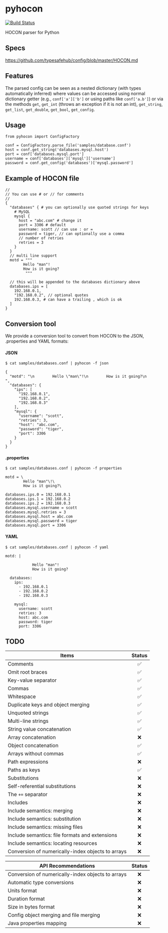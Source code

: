 pyhocon
=======

[![Build Status](https://travis-ci.org/chimpler/pyhocon.svg)](https://travis-ci.org/chimpler/pyhocon)

HOCON parser for Python

## Specs

https://github.com/typesafehub/config/blob/master/HOCON.md

## Features
The parsed config can be seen as a nested dictionary (with types automatically inferred) where values can be accessed using normal
dictionary getter (e.g., `conf['a']['b']` or using paths like `conf['a.b']`) or via the methods `get`, `get_int` (throws an exception
if it is not an int), `get_string`, `get_list`, `get_double`, `get_bool`, `get_config`.

## Usage

    from pyhocon import ConfigFactory
    
    conf = ConfigFactory.parse_file('samples/database.conf')
    host = conf.get_string('databases.mysql.host')
    port = conf['databases.mysql.port']
    username = conf['databases']['mysql']['username']
    password = conf.get_config('databases')['mysql.password']

## Example of HOCON file

    //
    // You can use # or // for comments
    //
    {
      "databases" { # you can optionally use quoted strings for keys
        # MySQL
        mysql {
          host = "abc.com" # change it
          port = 3306 # default
          username: scott // can use : or =
          password = tiger, // can optionally use a comma
          // number of retries
          retries = 3
        }
      }
      // multi line support
      motd = """
            Hello "man"!
            How is it going?
             """
             
      // this will be appended to the databases dictionary above
      databases.ips = [
        192.168.0.1,
        "192.168.0.2", // optional quotes
        192.168.0.3, # can have a trailing , which is ok
      ]
    }

## Conversion tool

We provide a conversion tool to convert from HOCON to the JSON, .properties and YAML formats:

####  JSON

    $ cat samples/databases.conf | pyhocon -f json
    
    {
      "motd": "\n        Hello \"man\"!\n        How is it going?\n         ",
      "databases": {
        "ips": [
          "192.168.0.1",
          "192.168.0.2",
          "192.168.0.3"
        ],
        "mysql": {
          "username": "scott",
          "retries": 3,
          "host": "abc.com",
          "password": "tiger",
          "port": 3306
        }
      }
    }    

####  .properties

    $ cat samples/databases.conf | pyhocon -f properties

    motd = \
            Hello "man"\!\
            How is it going?\
    
    databases.ips.0 = 192.168.0.1
    databases.ips.1 = 192.168.0.2
    databases.ips.2 = 192.168.0.3
    databases.mysql.username = scott
    databases.mysql.retries = 3
    databases.mysql.host = abc.com
    databases.mysql.password = tiger
    databases.mysql.port = 3306

#### YAML

    $ cat samples/databases.conf | pyhocon -f yaml

    motd: |
    
                Hello "man"!
                How is it going?
    
      databases:
        ips:
          - 192.168.0.1
          - 192.168.0.2
          - 192.168.0.3
    
        mysql:
          username: scott
          retries: 3
          host: abc.com
          password: tiger
          port: 3306

## TODO

Items                                  | Status
-------------------------------------- | :-----:
Comments                               | :white_check_mark:
Omit root braces                       | :white_check_mark:
Key-value separator                    | :white_check_mark:
Commas                                 | :white_check_mark:
Whitespace                             | :white_check_mark:
Duplicate keys and object merging      | :white_check_mark:
Unquoted strings                       | :white_check_mark:
Multi-line strings                     | :white_check_mark:
String value concatenation             | :white_check_mark:
Array concatenation                    | :x:
Object concatenation                   | :white_check_mark:
Arrays without commas                  | :white_check_mark:
Path expressions                       | :x:
Paths as keys                          | :white_check_mark:
Substitutions                          | :x:
Self-referential substitutions         | :x:
The `+=` separator                     | :x:
Includes                               | :x:
Include semantics: merging             | :x:
Include semantics: substitution        | :x:
Include semantics: missing files       | :x:
Include semantics: file formats and extensions     | :x:
Include semantics: locating resources              | :x:
Conversion of numerically-index objects to arrays  | :x:

API Recommendations                                        | Status
---------------------------------------------------------- | :----:
Conversion of numerically-index objects to arrays          | :x:
Automatic type conversions                                 | :x:
Units format                                               | :x:
Duration format                                            | :x:
Size in bytes format                                       | :x:
Config object merging and file merging                     | :x:
Java properties mapping                                    | :x:
